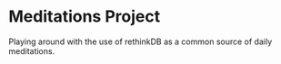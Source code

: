 # Meditations Project

Playing around with the use of rethinkDB as a common source of 
daily meditations.
